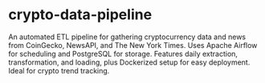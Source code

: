 # crypto-data-pipeline
An automated ETL pipeline for gathering cryptocurrency data and news from CoinGecko, NewsAPI, and The New York Times. Uses Apache Airflow for scheduling and PostgreSQL for storage. Features daily extraction, transformation, and loading, plus Dockerized setup for easy deployment. Ideal for crypto trend tracking.
